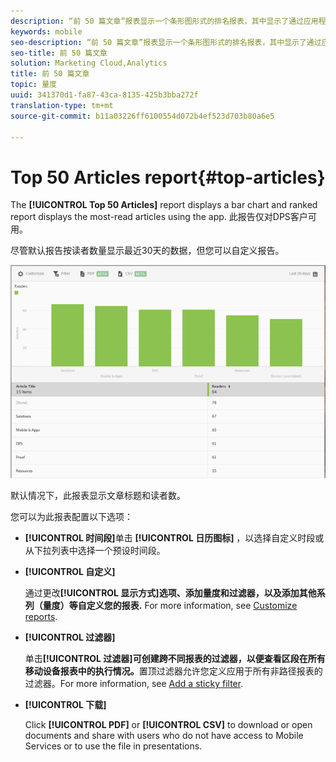 ```yaml
---
description: “前 50 篇文章”报表显示一个条形图形式的排名报表，其中显示了通过应用程序阅读的次数最多的文章。此报告仅对Digital Publishing Suites(DPS)客户可用。
keywords: mobile
seo-description: “前 50 篇文章”报表显示一个条形图形式的排名报表，其中显示了通过应用程序阅读的次数最多的文章。此报告仅对Digital Publishing Suites(DPS)客户可用。
seo-title: 前 50 篇文章
solution: Marketing Cloud,Analytics
title: 前 50 篇文章
topic: 量度
uuid: 341370d1-fa87-43ca-8135-425b3bba272f
translation-type: tm+mt
source-git-commit: b11a03226ff6100554d072b4ef523d703b80a6e5

---
```



# Top 50 Articles report{#top-articles}

The **[!UICONTROL Top 50 Articles]** report displays a bar chart and ranked report displays the most-read articles using the app. 此报告仅对DPS客户可用。

尽管默认报告按读者数量显示最近30天的数据，但您可以自定义报告。

![](assets/dps_top_50.png)

默认情况下，此报表显示文章标题和读者数。

您可以为此报表配置以下选项：

* **[!UICONTROL 时间段]**&#x200B;单击 **[!UICONTROL 日历图标]** ，以选择自定义时段或从下拉列表中选择一个预设时间段。

* **[!UICONTROL 自定义]**

   通过更改&#x200B;**[!UICONTROL 显示方式]选项、添加量度和过滤器，以及添加其他系列（量度）等自定义您的报表.** For more information, see [Customize reports](/help/using/usage/reports-customize/reports-customize.md).

* **[!UICONTROL 过滤器]**

   单击&#x200B;**[!UICONTROL 过滤器]可创建跨不同报表的过滤器，以便查看区段在所有移动设备报表中的执行情况。**&#x200B;置顶过滤器允许您定义应用于所有非路径报表的过滤器。For more information, see [Add a sticky filter](/help/using/usage/reports-customize/t-sticky-filter.md).

* **[!UICONTROL 下载]**

   Click **[!UICONTROL PDF]** or **[!UICONTROL CSV]** to download or open documents and share with users who do not have access to Mobile Services or to use the file in presentations.